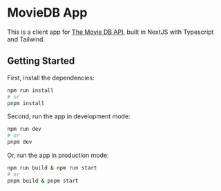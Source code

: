# MovieDB App

This is a client app for [The Movie DB API](https://developer.themoviedb.org/reference/search-movie), built in NextJS with Typescript and Tailwind.

## Getting Started

First, install the dependencies:

```bash
npm run install
# or
pnpm install
```

Second, run the app in development mode:

```bash
npm run dev
# or
pnpm dev
```

Or, run the app in production mode:

```bash
npm run build & npm run start
# or
pnpm build & pnpm start
```
